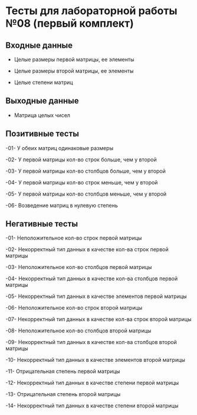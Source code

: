# Тесты для лабораторной работы №08 (первый комплект)

## Входные данные
- Целые размеры первой матрицы, ее элементы

- Целые размеры второй матрицы, ее элементы

- Целые степени матриц

## Выходные данные
- Матрица целых чисел

## Позитивные тесты
-01- У обеих матриц одинаковые размеры

-02- У первой матрицы кол-во строк больше, чем у второй

-03- У первой матрицы кол-во столбцов больше, чем у второй

-04- У первой матрицы кол-во строк меньше, чем у второй

-05- У первой матрицы кол-во столбцов меньше, чем у второй

-06- Возведение матриц в нулевую степень

## Негативные тесты
-01- Неположительное кол-во строк первой матрицы

-02- Некорректный тип данных в качестве кол-ва строк первой матрицы

-03- Неположительное кол-во столбцов первой матрицы

-04- Некорректный тип данных в качестве кол-ва столбцов первой матрицы

-05- Некорректный тип данных в качестве элементов первой матрицы

-06- Неположительное кол-во строк второй матрицы

-07- Некорректный тип данных в качестве кол-ва строк второй матрицы

-08- Неположительное кол-во столбцов второй матрицы

-09- Некорректный тип данных в качестве кол-ва столбцов второй матрицы

-10- Некорректный тип данных в качестве элементов второй матрицы

-11- Отрицательная степень первой матрицы

-12- Некорректный тип данных в качестве степени первой матрицы

-13- Отрицательная степень второй матрицы

-14- Некорректный тип данных в качестве степени второй матрицы
